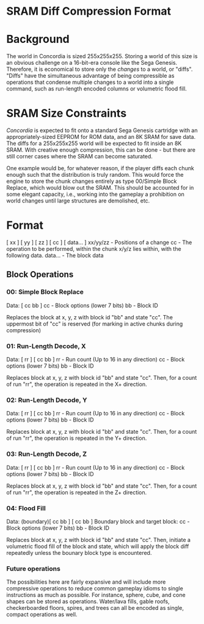 SRAM Diff Compression Format
============================

# Background
The world in Concordia is sized 255x255x255. Storing a world of this size is an obvious challenge on a 16-bit-era console like the Sega Genesis. Therefore, it is economical to store only the *changes* to a world, or "diffs". "Diffs" have the simultaneous advantage of being compressible as operations that condense multiple changes to a world into a single command, such as run-length encoded columns or volumetric flood fill.

# SRAM Size Constraints
*Concordia* is expected to fit onto a standard Sega Genesis cartridge with an appropriately-sized EEPROM for ROM data, and an 8K SRAM for save data. The diffs for a 255x255x255 world will be expected to fit inside an 8K SRAM. With creative enough compression, this can be done - but there are still corner cases where the SRAM can become saturated.

One example would be, for whatever reason, if the player diffs each chunk enough such that the distribution is truly random. This would force the engine to store the chunk changes entirely as type 00/Simple Block Replace, which would blow out the SRAM. This should be accounted for in some elegant capacity, i.e., working into the gameplay a prohibition on world changes until large structures are demolished, etc.

# Format
[ xx ] [ yy ] [ zz ] [ cc ] [ data... ]
xx/yy/zz - Positions of a change
cc - The operation to be performed, within the chunk x/y/z lies within, with the following data.
data... - The block data

## Block Operations

### 00: Simple Block Replace
Data: [ cc bb ]
cc - Block options (lower 7 bits)
bb - Block ID

Replaces the block at x, y, z with block id "bb" and state "cc". The uppermost bit of "cc" is reserved (for marking in active chunks during compression)

### 01: Run-Length Decode, X
Data: [ rr ] [ cc bb ]
rr - Run count (Up to 16 in any direction)
cc - Block options (lower 7 bits)
bb - Block ID

Replaces block at x, y, z with block id "bb" and state "cc". Then, for a count of run "rr", the operation is repeated in the X+ direction.

### 02: Run-Length Decode, Y
Data: [ rr ] [ cc bb ]
rr - Run count (Up to 16 in any direction)
cc - Block options (lower 7 bits)
bb - Block ID

Replaces block at x, y, z with block id "bb" and state "cc". Then, for a count of run "rr", the operation is repeated in the Y+ direction.

### 03: Run-Length Decode, Z
Data: [ rr ] [ cc bb ]
rr - Run count (Up to 16 in any direction)
cc - Block options (lower 7 bits)
bb - Block ID

Replaces block at x, y, z with block id "bb" and state "cc". Then, for a count of run "rr", the operation is repeated in the Z+ direction.

### 04: Flood Fill
Data: (boundary)[ cc bb ] [ cc bb ]
Boundary block and target block:
cc - Block options (lower 7 bits)
bb - Block ID

Replaces block at x, y, z with block id "bb" and state "cc". Then, initiate a volumetric flood fill of the block and state, which will apply the block diff repeatedly unless the bounary block type is encountered.

### Future operations
The possibilities here are fairly expansive and will include more compressive operations to reduce common gameplay idioms to single instructions as much as possible. For instance, sphere, cube, and cone shapes can be stored as operations. Water/lava fills, gable roofs, checkerboarded floors, spires, and trees can all be encoded as single, compact operations as well.